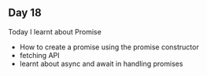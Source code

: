 ## Day 18
Today I learnt about Promise
- How to create a promise using the promise constructor
- fetching API
- learnt about async and await in handling promises